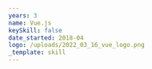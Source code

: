 ```yaml
---
years: 3
name: Vue.js
keySkill: false
date_started: 2018-04
logo: /uploads/2022_03_16_vue_logo.png
_template: skill
---
```


